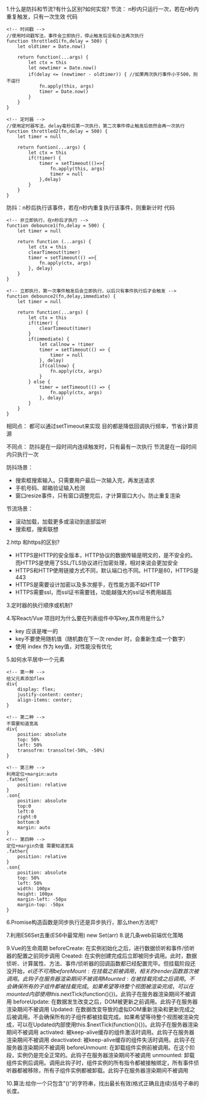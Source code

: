 1.什么是防抖和节流?有什么区别?如何实现?
节流： n秒内只运行一次，若在n秒内重复触发，只有一次生效
代码
````
<!-- 时间戳 -->
//使用时间戳写法，事件会立即执行，停止触发后没有办法再次执行
function throttled1(fn,delay = 500) {
	let oldtimer = Date.now()
	
	return function(...args) {
		let ctx = this
		let newtimer = Date.now()
		if(delay <= (newtimer - oldtimer)) { //如果两次执行事件小于500，则不运行
			fn.apply(this, args)
			timer = Date.now()
		}
	}
}

<!-- 定时器 -->
//使用定时器写法，delay毫秒后第一次执行，第二次事件停止触发后依然会再一次执行
function throttled2(fn,delay = 500) {
	let timer = null
	
	return funtion(...args) {
		let ctx = this
		if(!timer) {
			timer = setTimeout(()=>{
				fn.apply(this, args)
				timer = null
			},delay)
		}
	}
}
````
防抖：n秒后执行该事件，若在n秒内重复执行该事件，则重新计时
代码
```
<!-- 非立即执行，在n秒后才执行 -->
function debounce1(fn,delay = 500) {
	let timer = null
	
	return function (...args) {
		let ctx = this
		clearTimeout(timer)
		timer = setTimeout(() =>{
			fn.apply(ctx, args)
		}, delay)
	}
}

<!-- 立即执行，第一次事件触发后会立即执行，以后只有事件执行后才会触发 -->
function debounce2(fn,delay,immediate) {
	let timer = null
	
	return function(...args) {
		let ctx = this
		if(timer) {
			clearTimeout(timer)
		}
		if(immediate) {
			let callnow = !timer
			timer = setTimeout(() => {
				timer = null
			}, delay)
			if(callnow) {
				fn.apply(ctx, args)
			}
		} else {
			timer = setTimeout(() => {
				fn.apply(ctx, args)
			}, delay)
		}
	}
}
```
相同点：
都可以通过setTimeout来实现
目的都是降低回调执行频率，节省计算资源

不同点：
防抖是在一段时间内连续触发时，只有最有一次执行
节流是在一段时间内只执行一次


防抖场景：
* 搜索框搜索输入。只需要用户最后一次输入完，再发送请求
* 手机号码、邮箱验证输入检测
* 窗口resize事件，只有窗口调整完后，才计算窗口大小。防止重复渲染

节流场景：
* 滚动加载，加载更多或滚动到底部监听
* 搜索框，搜索联想

2.http 和https的区别?
* HTTPS是HTTP的安全版本，HTTP协议的数据传输是明文的，是不安全的。而HTTPS是使用了SSL/TLS协议进行加密处理，相对来说会更加安全
* HTTPS和HTTP使用链接方式不同，默认端口也不同。HTTP是80，HTTPS是443
* HTTPS是需要设计加密以及多次握手，在性能方面不如HTTP
* HTTPS需要ssl，而ssl证书需要钱，功能越强大的ssl证书费用越高

3.定时器的执行顺序或机制?


4.写React/Vue 项目时为什么要在列表组件中写key,其作用是什么?
* key 应该是唯一的
* key不要使用随机值（随机数在下一次 render 时，会重新生成一个数字）
* 使用 index 作为 key值，对性能没有优化

5.如何水平居中一个元素
```
<!-- 第一种 -->
给父元素添加flex
div{
	display: flex;
	justify-content: center;
	align-items: center;
}

<!-- 第二种 -->
不需要知道宽高
div{
	position: absolute
	top: 50%
	left: 50%
	transofrm: transolte(-50%, -50%)
}

<!-- 第三种 -->
利用定位+margin:auto 
.father{
	position: relative
}
.son{
	position: absolute
	top:0
	left:0
	right:0
	bottom:0
	margin: auto
}
<!-- 第四种 -->
定位+margin负值 需要知道宽高
.father{
	position: relative
}
.son{
	position: absolute
	top: 50%
	left: 50%
	width: 100px
	height: 100px
	margin-left: -50px
	margin-top: -50px
}
```

6.Promise构造函数是同步执行还是异步执行，那么then方法呢?

7.利用ES6Set去重(ES6中最常用)
new Set(arr)
8.说几条web前端优化策略

9.Vue的生命周期
beforeCreate: 在实例初始化之后，进行数据侦听和事件/侦听器的配置之前同步调用
Created: 在实例创建完成后立即被同步调用。此时，数据侦听、计算属性、方法、事件/侦听器的回调函数都已经配置完毕。但挂载阶段还没开始，$el还不可用
beforeMount: 在挂载之前被调用，相关的render函数首次被调用。此钩子在服务器渲染期间不被调用
Mounted: 在被挂载完成之后调用。不会确保所有的子组件都被挂载完成。如果希望等待整个视图被渲染完成，可以在mounted内部使用this.$nextTick(function(){})。此钩子在服务器渲染期间不被调用
beforeUpdate: 在数据发生改变之后，DOM被更新之前调用。此钩子在服务器渲染期间不被调用
Updated: 在数据改变导致的虚拟DOM重新渲染和更新完成之后被调用。不会确保所有的子组件都被挂载完成。如果希望等待整个视图被渲染完成，可以在Updated内部使用this.$nextTick(function(){})。此钩子在服务器渲染期间不被调用
activated: 被keep-alive缓存的组件激活时调用。此钩子在服务器渲染期间不被调用
deactivated: 被keep-alive缓存的组件失活时调用。此钩子在服务器渲染期间不被调用
beforeUnmount: 在卸载组件实例前被调用。在这个阶段，实例仍是完全正常的。此钩子在服务器渲染期间不被调用
unmounted: 卸载组件实例后调用。调用此钩子时，组件实例的所有指令都被接触绑定，所有事件侦听器都被移除，所有子组件实例都被卸载。此钩子在服务器渲染期间不被调用

10.算法:给你一个只包含"()"的字符串，找出最长有效(格式正确且连续)括号子串的长度。
